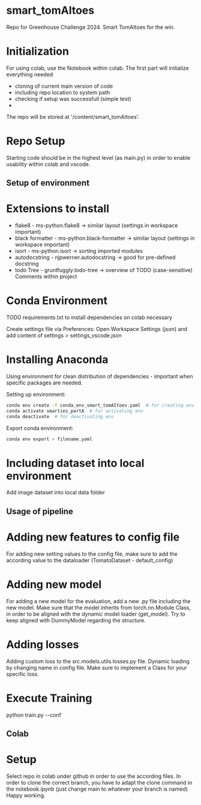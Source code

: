 # smart_tomAItoes
Repo for Greenhouse Challenge 2024. Smart TomAItoes for the win.

# Initialization
For using colab, use the Notebook within colab.
The first part will initialize everything needed
  - cloning of current main version of code
  - including repo location to system path
  - checking if setup was successfull (simple test)
  -
The repo will be stored at '/content/smart_tomAItoes'.

# Repo Setup
Starting code should be in the highest level (as main.py) in order to enable usability within colab and vscode.

## Setup of environment 
# Extensions to install
- flake8 - ms-python.flake8 -> similar layout (settings in workspace important)
- black formatter - ms-python.black-formatter -> similar layout (settings in workspace important)
- isort - ms-python.isort -> sorting imported modules
- autodocstring - njpwerner.autodocstring -> good for pre-defined docstring
- todo Tree - gruntfuggly.todo-tree -> overview of TODO (case-sensitive) Comments within project

# Conda Environment
TODO requirements.txt to install dependencies on colab necessary

Create settings file via Preferences: Open Workspace Settings (json) and add content of settings > settings_vscode.json

# Installing Anaconda
Using environment for clean distribution of dependencies - important when specific packages are needed.

Setting up environment:
```bash
conda env create -f conda_env_smart_tomAItoes.yaml  # for creating env
conda activate smarties_partA  # for activating env
conda deactivate  # for deactivating env
```

Export conda environment:
```bash
conda env export > filename.yaml
```

# Including dataset into local environment
Add image dataset into local data folder

## Usage of pipeline
# Adding new features to config file
For adding new setting values to the config file, make sure to add the according value to the dataloader (TomatoDataset - default_config)

# Adding new model
For adding a new model for the evaluation, add a new .py file including the new model. Make sure that the model inherits from torch.nn.Module Class, in order to be aligned with the dynamic model loader (get_model). Try to keep aligned with DummyModel regarding the structure.

# Adding losses
Adding custom loss to the src.models.utils.losses.py file. Dynamic loading by changing name in config file. Make sure to implement a Class for your specific loss.

# Execute Training
python train.py <Experimentname> --conf <path to config>


## Colab
# Setup
Select repo in colab under github in order to use the according files. In order to clone the correct branch, you have to adapt the clone command in the notebook.ipynb (just change main to whatever your branch is named)
Happy working.